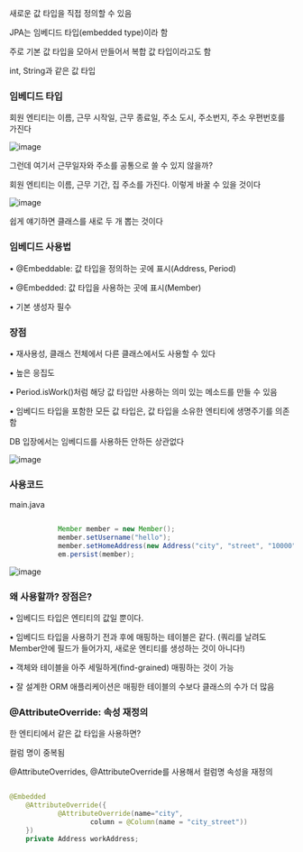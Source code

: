 새로운 값 타입을 직접 정의할 수 있음

JPA는 임베디드 타입(embedded type)이라 함

주로 기본 값 타입을 모아서 만들어서 복합 값 타입이라고도 함

int, String과 같은 값 타입


### 임베디드 타입

회원 엔티티는 이름, 근무 시작일, 근무 종료일, 주소 도시, 주소번지, 주소 우편번호를 가진다

![image](https://user-images.githubusercontent.com/78454649/153368550-50136966-0b4d-4dc5-90ef-17f27da133ae.png)

그런데 여기서 근무일자와 주소를 공통으로 쓸 수 있지 않을까?

회원 엔티티는 이름, 근무 기간, 집 주소를 가진다. 이렇게 바꿀 수 있을 것이다

![image](https://user-images.githubusercontent.com/78454649/153368807-9e837ed6-83f9-4d8f-b7c1-8ca18a44d12e.png)

쉽게 얘기하면 클래스를 새로 두 개 뽑는 것이다


### 임베디드 사용법

• @Embeddable: 값 타입을 정의하는 곳에 표시(Address, Period)

• @Embedded: 값 타입을 사용하는 곳에 표시(Member)

• 기본 생성자 필수

### 장점

• 재사용성, 클래스 전체에서 다른 클래스에서도 사용할 수 있다

• 높은 응집도

• Period.isWork()처럼 해당 값 타입만 사용하는 의미 있는 메소드를 만들 수 있음

• 임베디드 타입을 포함한 모든 값 타입은, 값 타입을 소유한 엔티티에 생명주기를 의존함

DB 입장에서는 임베디드를 사용하든 안하든 상관없다

![image](https://user-images.githubusercontent.com/78454649/153369635-890f7d97-42ec-4c76-8b01-238e3338a81c.png)

### 사용코드

main.java
```java

            Member member = new Member();
            member.setUsername("hello");
            member.setHomeAddress(new Address("city", "street", "10000"));
            em.persist(member);

```

![image](https://user-images.githubusercontent.com/78454649/153372689-fea87d4d-07da-44fe-be8f-9d2099a72625.png)


### 왜 사용할까? 장점은?

• 임베디드 타입은 엔티티의 값일 뿐이다. 

• 임베디드 타입을 사용하기 전과 후에 매핑하는 테이블은 같다. (쿼리를 날려도 Member안에 필드가 들어가지, 새로운 엔티티를 생성하는 것이 아니다!)

• 객체와 테이블을 아주 세밀하게(find-grained) 매핑하는 것이 가능

• 잘 설계한 ORM 애플리케이션은 매핑한 테이블의 수보다 클래스의 수가 더 많음


### @AttributeOverride: 속성 재정의

한 엔티티에서 같은 값 타입을 사용하면?

컬럼 명이 중복됨

@AttributeOverrides, @AttributeOverride를 사용해서 컬럼명 속성을 재정의

```java

@Embedded
    @AttributeOverride({
            @AttributeOverride(name="city",
                    column = @Column(name = "city_street"))
    })
    private Address workAddress;

```




